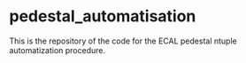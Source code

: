 # pedestal_automatisation
This is the repository of the code for the ECAL pedestal ntuple automatization procedure.
